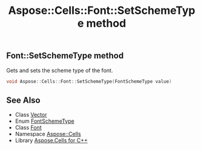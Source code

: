 ﻿---
title: Aspose::Cells::Font::SetSchemeType method
linktitle: SetSchemeType
second_title: Aspose.Cells for C++ API Reference
description: 'Aspose::Cells::Font::SetSchemeType method. Gets and sets the scheme type of the font in C++.'
type: docs
weight: 4000
url: /cpp/aspose.cells/font/setschemetype/
---
## Font::SetSchemeType method


Gets and sets the scheme type of the font.

```cpp
void Aspose::Cells::Font::SetSchemeType(FontSchemeType value)
```

## See Also

* Class [Vector](../../vector/)
* Enum [FontSchemeType](../../fontschemetype/)
* Class [Font](../)
* Namespace [Aspose::Cells](../../)
* Library [Aspose.Cells for C++](../../../)
